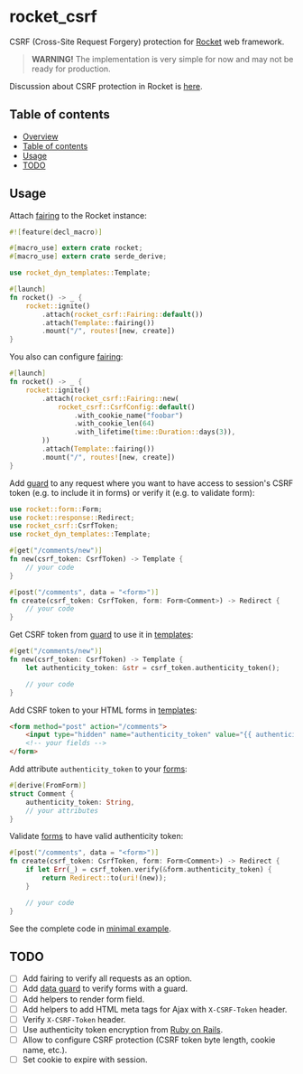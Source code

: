 rocket_csrf
===========

CSRF (Cross-Site Request Forgery) protection for [Rocket](https://rocket.rs)
web framework.

> **WARNING!**
> The implementation is very simple for now and may not be ready for production.

Discussion about CSRF protection in Rocket is
[here](https://github.com/SergioBenitez/Rocket/issues/14).



Table of contents
-----------------

* [Overview](#rocket_csrf)
* [Table of contents](#table-of-contents)
* [Usage](#usage)
* [TODO](#todo)



Usage
-----

Attach [fairing](https://rocket.rs/v0.5-rc/guide/fairings/#fairings) to the Rocket
instance:

```rust
#![feature(decl_macro)]

#[macro_use] extern crate rocket;
#[macro_use] extern crate serde_derive;

use rocket_dyn_templates::Template;

#[launch]
fn rocket() -> _ {
    rocket::ignite()
        .attach(rocket_csrf::Fairing::default())
        .attach(Template::fairing())
        .mount("/", routes![new, create])
}
```

You also can configure
[fairing](https://rocket.rs/v0.5-rc/guide/fairings/#fairings):

```rust
#[launch]
fn rocket() -> _ {
    rocket::ignite()
        .attach(rocket_csrf::Fairing::new(
            rocket_csrf::CsrfConfig::default()
                .with_cookie_name("foobar")
                .with_cookie_len(64)
                .with_lifetime(time::Duration::days(3)),
        ))
        .attach(Template::fairing())
        .mount("/", routes![new, create])
}
```

Add [guard](https://rocket.rs/v0.5-rc/guide/requests/#request-guards) to any
request where you want to have access to session's CSRF token (e.g. to include
it in forms) or verify it (e.g. to validate form):

```rust
use rocket::form::Form;
use rocket::response::Redirect;
use rocket_csrf::CsrfToken;
use rocket_dyn_templates::Template;

#[get("/comments/new")]
fn new(csrf_token: CsrfToken) -> Template {
    // your code
}

#[post("/comments", data = "<form>")]
fn create(csrf_token: CsrfToken, form: Form<Comment>) -> Redirect {
    // your code
}
```

Get CSRF token from
[guard](https://rocket.rs/v0.5-rc/guide/requests/#request-guards)
to use it in [templates](https://rocket.rs/v0.5-rc/guide/responses/#templates):

```rust
#[get("/comments/new")]
fn new(csrf_token: CsrfToken) -> Template {
    let authenticity_token: &str = csrf_token.authenticity_token();

    // your code
}
```

Add CSRF token to your HTML forms in
[templates](https://rocket.rs/v0.5-rc/guide/responses/#templates):

```html
<form method="post" action="/comments">
    <input type="hidden" name="authenticity_token" value="{{ authenticity_token }}"/>
    <!-- your fields -->
</form>
```

Add attribute `authenticity_token` to your
[forms](https://rocket.rs/v0.5-rc/guide/requests/#forms):

```rust
#[derive(FromForm)]
struct Comment {
    authenticity_token: String,
    // your attributes
}
```

Validate [forms](https://rocket.rs/v0.5-rc/guide/requests/#forms) to have valid
authenticity token:

```rust
#[post("/comments", data = "<form>")]
fn create(csrf_token: CsrfToken, form: Form<Comment>) -> Redirect {
    if let Err(_) = csrf_token.verify(&form.authenticity_token) {
        return Redirect::to(uri!(new));
    }

    // your code
}
```

See the complete code in [minimal example](examples/minimal).



TODO
----

* [ ] Add fairing to verify all requests as an option.
* [ ] Add [data guard](https://api.rocket.rs/v0.5-rc/rocket/data/trait.FromData.html) to verify forms with a guard.
* [ ] Add helpers to render form field.
* [ ] Add helpers to add HTML meta tags for Ajax with `X-CSRF-Token` header.
* [ ] Verify `X-CSRF-Token` header.
* [ ] Use authenticity token encryption from [Ruby on Rails](https://github.com/rails/rails/blob/v6.0.3.4/actionpack/lib/action_controller/metal/request_forgery_protection.rb).
* [ ] Allow to configure CSRF protection (CSRF token byte length, cookie name, etc.).
* [ ] Set cookie to expire with session.
